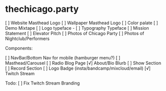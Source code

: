 # thechicago.party


[ ] Website Masthead Logo
[ ] Wallpaper Masthead Logo
[ ] Color palate
[ ] Demo Mixtape
[ ] Logo typeface -
[ ] Typography Typeface
[ ] Mission Statement
[ ] Elevator Pitch
[ ] Photos of Chicago Party
[ ] Photos of Nightclub/Performers

Components:

[ ] NavBar/Bottom Nav for mobile (hamburger menu?)
[ ] Masthead/Carousel
[ ] Radio Blog Page
[√] About/Bio Blurb
[ ] Show Section
[ ] Record Section
[ ] Logo Badge (insta/bandcamp/mixcloud/email)
[√] Twitch Stream


Todo:
[ ] Fix Twitch Stream Branding
